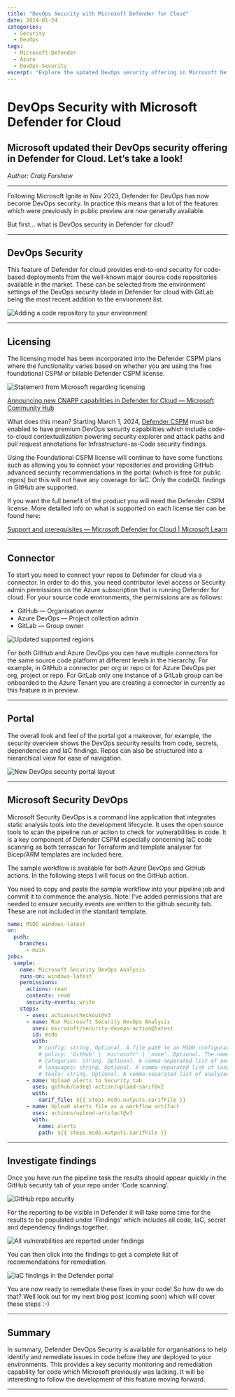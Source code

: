 ```yaml
---
title: "DevOps Security with Microsoft Defender for Cloud"
date: 2024-01-24
categories:
  - Security
  - DevOps
tags:
  - Microsoft-Defender
  - Azure
  - DevOps-Security
excerpt: "Explore the updated DevOps security offering in Microsoft Defender for Cloud"
---
```


# DevOps Security with Microsoft Defender for Cloud

## Microsoft updated their DevOps security offering in Defender for Cloud. Let’s take a look!

*Author: Craig Forshaw*

---

Following Microsoft Ignite in Nov 2023, Defender for DevOps has now become DevOps security. In practice this means that a lot of the features which were previously in public preview are now generally available.

But first… what is DevOps security in Defender for cloud?

---

## DevOps Security

This feature of Defender for cloud provides end-to-end security for code-based deployments from the well-known major source code repositories available in the market. These can be selected from the environment settings of the DevOps security blade in Defender for cloud with GitLab being the most recent addition to the environment list.

![Adding a code repository to your environment](/assets/defender-devops-1.png)

---

## Licensing

The licensing model has been incorporated into the Defender CSPM plans where the functionality varies based on whether you are using the free foundational CSPM or billable Defender CSPM license.

![Statement from Microsoft regarding licensing](/assets/defender-devops-2.png)

[Announcing new CNAPP capabilities in Defender for Cloud — Microsoft Community Hub](https://techcommunity.microsoft.com/t5/microsoft-defender-for-cloud/announcing-new-cnapp-capabilities-in-defender-for-cloud/ba-p/3981941)

What does this mean? Starting March 1, 2024, [Defender CSPM](https://learn.microsoft.com/en-gb/azure/defender-for-cloud/concept-cloud-security-posture-management) must be enabled to have premium DevOps security capabilities which include code-to-cloud contextualization powering security explorer and attack paths and pull request annotations for Infrastructure-as-Code security findings.

Using the Foundational CSPM license will continue to have some functions such as allowing you to connect your repositories and providing GitHub advanced security recommendations in the portal (which is free for public repos) but this will not have any coverage for IaC. Only the codeQL findings in GitHub are supported.

If you want the full benefit of the product you will need the Defender CSPM license. More detailed info on what is supported on each license tier can be found here:

[Support and prerequisites — Microsoft Defender for Cloud | Microsoft Learn](https://learn.microsoft.com/en-gb/azure/defender-for-cloud/devops-support?WT.mc_id=Portal-Microsoft_Azure_Security_DevOps)

---

## Connector

To start you need to connect your repos to Defender for cloud via a connector. In order to do this, you need contributor level access or Security admin permissions on the Azure subscription that is running Defender for cloud. For your source code environments, the permissions are as follows:

- GitHub — Organisation owner
- Azure DevOps — Project collection admin
- GitLab — Group owner

![Updated supported regions](/assets/defender-devops-3.png)

For both GitHub and Azure DevOps you can have multiple connectors for the same source code platform at different levels in the hierarchy. For example, in GitHub a connector per org or repo or for Azure DevOps per org, project or repo. For GitLab only one instance of a GitLab group can be onboarded to the Azure Tenant you are creating a connector in currently as this feature is in preview.

---

## Portal

The overall look and feel of the portal got a makeover, for example, the security overview shows the DevOps security results from code, secrets, dependencies and IaC findings. Repos can also be structured into a hierarchical view for ease of navigation.

![New DevOps security portal layout](/assets/defender-devops-4.png)

---

## Microsoft Security DevOps

Microsoft Security DevOps is a command line application that integrates static analysis tools into the development lifecycle. It uses the open source tools to scan the pipeline run or action to check for vulnerabilities in code. It is a key component of Defender CSPM especially concerning IaC code scanning as both terrascan for Terraform and template analyser for Bicep/ARM templates are included here.

The sample workflow is available for both Azure DevOps and GitHub actions. In the following steps I will focus on the GitHub action.

You need to copy and paste the sample workflow into your pipeline job and commit it to commence the analysis. Note: I’ve added permissions that are needed to ensure security events are written to the github security tab. These are not included in the standard template.

```yaml
name: MSDO windows-latest
on:
  push:
    branches:
      - main
jobs:
  sample:
    name: Microsoft Security DevOps Analysis
    runs-on: windows-latest
    permissions:
      actions: read
      contents: read
      security-events: write
    steps:
      - uses: actions/checkout@v3
      - name: Run Microsoft Security DevOps Analysis
        uses: microsoft/security-devops-action@latest
        id: msdo
        with:
          # config: string. Optional. A file path to an MSDO configuration file ('*.gdnconfig').
          # policy: 'GitHub' | 'microsoft' | 'none'. Optional. The name of a well-known Microsoft policy. If no configuration file or list of tools is provided, the policy may instruct MSDO which tools to run. Default: GitHub.
          # categories: string. Optional. A comma-separated list of analyzer categories to run. Values: 'secrets', 'code', 'artifacts', 'IaC', 'containers'. Example: 'IaC,secrets'. Defaults to all.
          # languages: string. Optional. A comma-separated list of languages to analyze. Example: 'javascript,typescript'. Defaults to all.
          # tools: string. Optional. A comma-separated list of analyzer tools to run. Values: 'bandit', 'binskim', 'eslint', 'templateanalyzer', 'terrascan', 'trivy'.
      - name: Upload alerts to Security tab
        uses: github/codeql-action/upload-sarif@v2
        with:
          sarif_file: ${{ steps.msdo.outputs.sarifFile }}
      - name: Upload alerts file as a workflow artifact
        uses: actions/upload-artifact@v3
        with:
          name: alerts
          path: ${{ steps.msdo.outputs.sarifFile }}
```

---

## Investigate findings

Once you have run the pipeline task the results should appear quickly in the GitHub security tab of your repo under ‘Code scanning’.

![GitHub repo security](/assets/defender-devops-5.png)

For the reporting to be visible in Defender it will take some time for the results to be populated under ‘Findings’ which includes all code, IaC, secret and dependency findings together.

![All vulnerabilities are reported under findings](/assets/defender-devops-6.png)

You can then click into the findings to get a complete list of recommendations for remediation.

![IaC findings in the Defender portal](/assets/defender-devops-7.png)

You are now ready to remediate these fixes in your code! So how do we do that? Well look out for my next blog post (coming soon) which will cover these steps :-)

---

## Summary

In summary, Defender DevOps Security is available for organisations to help identify and remediate issues in code before they are deployed to your environments. This provides a key security monitoring and remediation capability for code which Microsoft previously was lacking. It will be interesting to follow the development of this feature moving forward.

---

